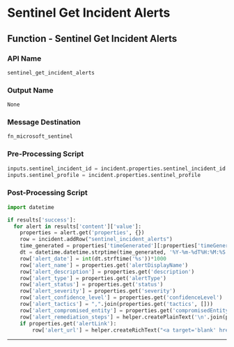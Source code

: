 <!--
    DO NOT MANUALLY EDIT THIS FILE
    THIS FILE IS AUTOMATICALLY GENERATED WITH resilient-circuits codegen
-->

# Sentinel Get Incident Alerts

## Function - Sentinel Get Incident Alerts

### API Name
`sentinel_get_incident_alerts`

### Output Name
`None`

### Message Destination
`fn_microsoft_sentinel`

### Pre-Processing Script
```python
inputs.sentinel_incident_id = incident.properties.sentinel_incident_id
inputs.sentinel_profile = incident.properties.sentinel_profile
```

### Post-Processing Script
```python
import datetime

if results['success']:
  for alert in results['content']['value']:
    properties = alert.get('properties', {})
    row = incident.addRow("sentinel_incident_alerts")
    time_generated = properties['timeGenerated'][:properties['timeGenerated'].find('.')]
    dt = datetime.datetime.strptime(time_generated, '%Y-%m-%dT%H:%M:%S')
    row['alert_date'] = int(dt.strftime('%s'))*1000
    row['alert_name'] = properties.get('alertDisplayName')
    row['alert_description'] = properties.get('description')
    row['alert_type'] = properties.get('alertType')
    row['alert_status'] = properties.get('status')
    row['alert_severity'] = properties.get('severity')
    row['alert_confidence_level'] = properties.get('confidenceLevel')
    row['alert_tactics'] = ",".join(properties.get('tactics', []))
    row['alert_compromised_entity'] = properties.get('compromisedEntity')
    row['alert_remediation_steps'] = helper.createPlainText('\n'.join(properties.get('remediationSteps', [])))
    if properties.get('alertLink'):
        row['alert_url'] = helper.createRichText("<a target='blank' href='{}'>Alert Link</a>".format(properties['alertLink']))

```

---

